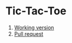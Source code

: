 # Tic-Tac-Toe

1. [Working version](https://samvimes01.github.io/mate/lesson-08_Events/index.html)
2. [Pull request](https://samvimes01.github.io/mate/lesson-08_Events/index.html)
